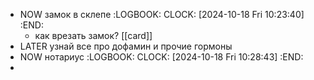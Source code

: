 - NOW замок в склепе
  :LOGBOOK:
  CLOCK: [2024-10-18 Fri 10:23:40]
  :END:
	- как врезать замок? [[card]]
- LATER узнай все про дофамин и прочие гормоны
- NOW нотариус 
  :LOGBOOK:
  CLOCK: [2024-10-18 Fri 10:28:43]
  :END:
-